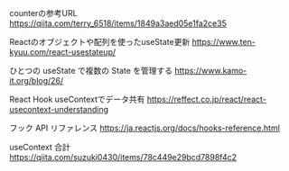 counterの参考URL
https://qiita.com/terry_6518/items/1849a3aed05e1fa2ce35

Reactのオブジェクトや配列を使ったuseState更新
https://www.ten-kyuu.com/react-usestateup/

ひとつの useState で複数の State を管理する
https://www.kamo-it.org/blog/26/

React Hook useContextでデータ共有
https://reffect.co.jp/react/react-usecontext-understanding

フック API リファレンス
https://ja.reactjs.org/docs/hooks-reference.html

useContext 合計
https://qiita.com/suzuki0430/items/78c449e29bcd7898f4c2
